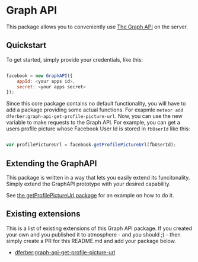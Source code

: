 # Graph API

This package allows you to conveniently use [The Graph API](https://developers.facebook.com/docs/graph-api) on the server.


## Quickstart

To get started, simply provide your credentials, like this:

```js

facebook = new GraphAPI({
	appId: <your apps id>,
	secret: <your apps secret>
});

```

Since this core package contains no default functionality, you will have to add a package providing some actual functions.
For exapmle `meteor add dferber:graph-api-get-profile-picture-url`.
Now, you can use the new variable to make requests to the Graph API.
For example, you can get a users profile picture whose Facebook User Id is stored in `fbUserId` like this:

```js

var profilePictureUrl = facebook.getProfilePictureUrl(fbUserId);

```


## Extending the GraphAPI

This package is written in a way that lets you easily extend its funcitonality.
Simply extend the GraphAPI prototype with your desired capability.

See [the getProfilePictureUrl package](https://github.com/dferber90/meteor-graph-api)
for an example on how to do it.


## Existing extensions

This is a list of existing extensions of this Graph API package.
If you created your own and you published it to atmosphere - and you should ;) - then
simply create a PR for this README.md and add your package below.


* [dferber:graph-api-get-profile-picture-url](https://github.com/dferber90/meteor-graph-api-get-profile-picture-url)

